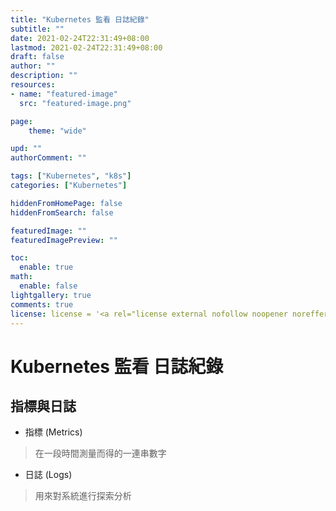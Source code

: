 ```yaml
---
title: "Kubernetes 監看 日誌紀錄"
subtitle: ""
date: 2021-02-24T22:31:49+08:00
lastmod: 2021-02-24T22:31:49+08:00
draft: false
author: ""
description: ""
resources:
- name: "featured-image"
  src: "featured-image.png"

page:
    theme: "wide"

upd: ""
authorComment: ""

tags: ["Kubernetes", "k8s"]
categories: ["Kubernetes"]

hiddenFromHomePage: false
hiddenFromSearch: false

featuredImage: ""
featuredImagePreview: ""

toc:
  enable: true
math:
  enable: false
lightgallery: true
comments: true
license: license = '<a rel="license external nofollow noopener noreffer" href="https://creativecommons.org/licenses/by-nc/4.0/" target="_blank">CC BY-NC 4.0</a>'
---
```

# Kubernetes 監看 日誌紀錄

## 指標與日誌

* 指標 (Metrics)
> 在一段時間測量而得的一連串數字

* 日誌 (Logs)
> 用來對系統進行探索分析


